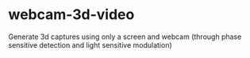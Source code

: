 # webcam-3d-video
Generate 3d captures using only a screen and webcam (through phase sensitive detection and light sensitive modulation)
